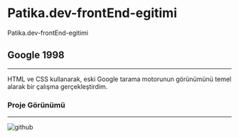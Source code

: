 # Patika.dev-frontEnd-egitimi
Patika.dev-frontEnd-egitimi

## Google 1998
<hr>

HTML ve CSS kullanarak, eski Google tarama motorunun görünümünü temel alarak bir çalışma gerçekleştirdim.

### Proje Görünümü
---
![github](img/proje_ss.jpg)
